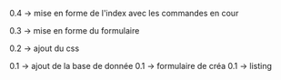 0.4 -> mise en forme de l'index avec les commandes en cour

0.3 -> mise en forme du formulaire

0.2 -> ajout du css

0.1 -> ajout de la base de donnée
0.1 -> formulaire de créa
0.1 -> listing